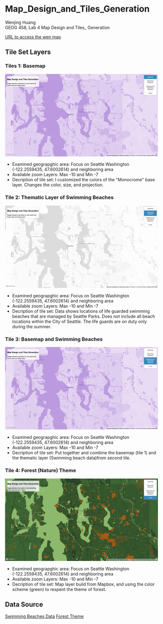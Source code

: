 # Map_Design_and_Tiles_Generation
Wenjing Huang \
GEOG 458, Lab 4 Map Design and Tiles_ Generation

[URL to access the wen map](https://miahuang1.github.io/Map_Design_and_Tiles_Generation/)

## Tile Set Layers
### Tiles 1: Basemap
![Basemap](img/basemap.png)
- Examined geograpghic area: Focus on Seattle Washington (-122.2559435, 47.6002614) and neighboring area
- Available zoom Layers: Max -10 and Min -7
- Decription of tile set: I customized the colors of the "Monocrome" base layer. Changes the color, size, and projection.

### Tile 2: Thematic Layer of Swimming Beaches
![swimming beach](img/swimmingbeaches.png)
- Examined geograpghic area: Focus on Seattle Washington (-122.2559435, 47.6002614) and neighboring area
- Available zoom Layers: Max -10 and Min -7
- Decription of tile set: Data shows locations of life guarded swimming beaches that are managed by Seattle Parks. Does not include all beach locations within the City of Seattle. The life guards are on duty only during the summer.

### Tile 3: Basemap and Swimming Beaches
![basemap and swimming beach](img/basemapandswimmingbeaches.png)
- Examined geograpghic area: Focus on Seattle Washington (-122.2559435, 47.6002614) and neighboring area
- Available zoom Layers: Max -10 and Min -7
- Decription of tile set: Put together and combine the basemap (tile 1) and  the thematic layer (Swimming beach data)from second tile.

### Tile 4: Forest (Nature) Theme
![forest](img/forest.png)
- Examined geograpghic area: Focus on Seattle Washington (-122.2559435, 47.6002614) and neighboring area
- Available zoom Layers: Max -10 and Min -7
- Decription of tile set: Map layer build from Mapbox, and using the color scheme (green) to respent the theme of forest.

## Data Source
[Swimming Beaches Data](https://data-seattlecitygis.opendata.arcgis.com/datasets/SeattleCityGIS::swimming-beaches/about)
[Forest Theme](https://corporate.walmart.com/purpose/sustainability/planet/nature)

